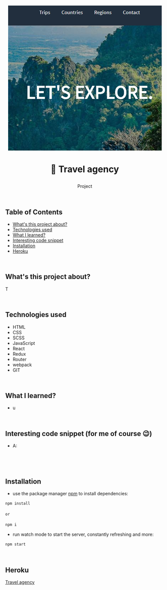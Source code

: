 <p align="center">
<a href="#"><img src="src/assets/logo.png" title="travel-app" alt="snippet of travel agency homepage"></a>
</p>



# <p align="center">🌴 Travel agency</p>
<p align="center">Project</p>

</br>

## Table of Contents

- [What's this project about?](#about)
- [Technologies used](#technologies)
- [What I learned?](#what)
- [Interesting code snippet](#interesting)
- [Installation](#install)
- [Heroku](#heroku)

</br>

## <a name="about"></a>What's this project about?

T


</br>

## <a name="technologies"></a>Technologies used
- HTML
- CSS
- SCSS
- JavaScript
- React
- Redux
- Router
- webpack
- GIT

</br>

## <a name="what"></a>What I learned?
- u




</br>

## <a name="interesting"></a>Interesting code snippet (for me of course 😉)
- A:

```js



```


</br>

## <a name="install"></a>Installation

- use the package manager [npm](https://www.npmjs.com/get-npm) to install dependencies:

```bash
npm install

or

npm i
```
- run watch mode to start the server, constantly refreshing and more:

```bash
npm start
```

<br/>


## <a name="heroku"></a>Heroku
[Travel agency](H)


